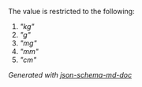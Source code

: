 The value is restricted to the following: 

 1. _"kg"_
 2. _"g"_
 3. _"mg"_
 4. _"mm"_
 5. _"cm"_

_Generated with [json-schema-md-doc](https://brianwendt.github.io/json-schema-md-doc/)_